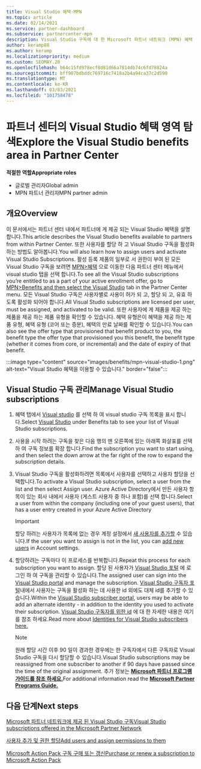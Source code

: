 ```yaml
---
title: Visual Studio 혜택-MPN
ms.topic: article
ms.date: 02/14/2021
ms.service: partner-dashboard
ms.subservice: partnercenter-mpn
description: Visual Studio 구독에 대 한 Microsoft 파트너 네트워크 (MPN) 혜택 알아보기
author: keramp88
ms.author: keramp
ms.localizationpriority: medium
ms.custom: SEOMAY.20
ms.openlocfilehash: b64c15fd978ecf8d81d66a7814db74c6fd78824a
ms.sourcegitcommit: bff907bdbddc769716c7418a2b4a94ca37c2d590
ms.translationtype: MT
ms.contentlocale: ko-KR
ms.lasthandoff: 03/03/2021
ms.locfileid: "101758478"
---
```

# <a name="explore-the-visual-studio-benefits-area-in-partner-center"></a><span data-ttu-id="62a86-103">파트너 센터의 Visual Studio 혜택 영역 탐색</span><span class="sxs-lookup"><span data-stu-id="62a86-103">Explore the Visual Studio benefits area in Partner Center</span></span>

<span data-ttu-id="62a86-104">**적절한 역할**</span><span class="sxs-lookup"><span data-stu-id="62a86-104">**Appropriate roles**</span></span>

- <span data-ttu-id="62a86-105">글로벌 관리자</span><span class="sxs-lookup"><span data-stu-id="62a86-105">Global admin</span></span>
- <span data-ttu-id="62a86-106">MPN 파트너 관리자</span><span class="sxs-lookup"><span data-stu-id="62a86-106">MPN partner admin</span></span>

## <a name="overview"></a><span data-ttu-id="62a86-107">개요</span><span class="sxs-lookup"><span data-stu-id="62a86-107">Overview</span></span>

<span data-ttu-id="62a86-108">이 문서에서는 파트너 센터 내에서 파트너에 게 제공 되는 Visual Studio 혜택을 설명 합니다.</span><span class="sxs-lookup"><span data-stu-id="62a86-108">This article describes the Visual Studio benefits available to partners from within Partner Center.</span></span> <span data-ttu-id="62a86-109">또한 사용자를 할당 하 고 Visual Studio 구독을 활성화 하는 방법도 알아봅니다.</span><span class="sxs-lookup"><span data-stu-id="62a86-109">You will also learn how to assign users and activate Visual Studio Subscriptions.</span></span> <span data-ttu-id="62a86-110">활성 등록 제품의 일부로 서 권한이 부여 된 모든 Visual Studio 구독을 보려면  [MPN>혜택](https://partner.microsoft.com/dashboard/mpn/membership/benefits/visualstudio) 으로 이동한 다음 파트너 센터 메뉴에서 visual studio 탭을 선택 합니다.</span><span class="sxs-lookup"><span data-stu-id="62a86-110">To see all the Visual Studio subscriptions you’re entitled to as a part of your active enrollment offer, go to  [MPN>Benefits and then select the Visual Studio](https://partner.microsoft.com/dashboard/mpn/membership/benefits/visualstudio) tab in the Partner Center menu.</span></span> <span data-ttu-id="62a86-111">모든 Visual Studio 구독은 사용자별로 사용이 허가 되 고, 할당 되 고, 유효 하도록 활성화 되어야 합니다.</span><span class="sxs-lookup"><span data-stu-id="62a86-111">All Visual Studio subscriptions are licensed per user, must be assigned, and activated to be valid.</span></span> <span data-ttu-id="62a86-112">또한 사용자에 게 제품을 제공 하는 제품을 제공 하는 제품 유형을 확인할 수 있습니다. 혜택 유형은이 혜택을 제공 하는 제품 유형, 혜택 유형 (코어 또는 증분), 혜택의 만료 날짜를 확인할 수 있습니다.</span><span class="sxs-lookup"><span data-stu-id="62a86-112">You can also see the offer type that provisioned that benefit product to you, the benefit type the offer type that provisioned you this benefit, the benefit type (whether it comes from core, or incremental) and the date of expiry of that benefit.</span></span>

:::image type="content" source="images/benefits/mpn-visual-studio-1.png" alt-text="Visual Studio 혜택을 이용할 수 있습니다." border="false":::

## <a name="manage-visual-studio-subscriptions"></a><span data-ttu-id="62a86-114">Visual Studio 구독 관리</span><span class="sxs-lookup"><span data-stu-id="62a86-114">Manage Visual Studio subscriptions</span></span>

1. <span data-ttu-id="62a86-115">혜택 탭에서 [Visual studio](https://partner.microsoft.com/dashboard/mpn/membership/benefits/visualstudio) 를 선택 하 여 visual studio 구독 목록을 표시 합니다.</span><span class="sxs-lookup"><span data-stu-id="62a86-115">Select [Visual Studio](https://partner.microsoft.com/dashboard/mpn/membership/benefits/visualstudio) under Benefits tab to see your list of Visual Studio subscriptions.</span></span>

2. <span data-ttu-id="62a86-116">사용을 시작 하려는 구독을 찾은 다음 행의 맨 오른쪽에 있는 아래쪽 화살표를 선택 하 여 구독 정보를 확장 합니다.</span><span class="sxs-lookup"><span data-stu-id="62a86-116">Find the subscription you want to start using, and then select the down arrow at the far right of the row to expand the subscription details.</span></span>

3. <span data-ttu-id="62a86-117">Visual Studio 구독을 활성화하려면 목록에서 사용자를 선택하고 사용자 할당을 선택합니다.</span><span class="sxs-lookup"><span data-stu-id="62a86-117">To activate a Visual Studio subscription, select a user from the list and then select Assign user.</span></span> <span data-ttu-id="62a86-118">Azure Active Directory에서 만든 사용자 항목이 있는 회사 내에서 사용자 (게스트 사용자 중 하나 포함)를 선택 합니다.</span><span class="sxs-lookup"><span data-stu-id="62a86-118">Select a user from within the company (including one of your guest users), that has a user entry created in your Azure Active Directory</span></span>

   > [!IMPORTANT]
   > <span data-ttu-id="62a86-119">할당 하려는 사용자가 목록에 없는 경우 계정 설정에서 [새 사용자를 추가할](create-user-accounts-and-set-permissions.md) 수 있습니다.</span><span class="sxs-lookup"><span data-stu-id="62a86-119">If the user you want to assign is not in the list, you can [add new users](create-user-accounts-and-set-permissions.md) in Account settings.</span></span>

4. <span data-ttu-id="62a86-120">할당하려는 구독마다 이 프로세스를 반복합니다.</span><span class="sxs-lookup"><span data-stu-id="62a86-120">Repeat this process for each subscription you want to assign.</span></span> <span data-ttu-id="62a86-121">할당 된 사용자가 [Visual Studio 포털](https://my.visualstudio.com/) 에 로그인 하 여 구독을 관리할 수 있습니다.</span><span class="sxs-lookup"><span data-stu-id="62a86-121">The assigned user can sign into the [Visual Studio portal](https://my.visualstudio.com/) and manage the subscription.</span></span> <span data-ttu-id="62a86-122">[Visual Studio 구독자 포털](https://my.visualstudio.com/?wt.mc_id=o%7Emsft%7Edocs)내에서 사용자는 구독을 활성화 하는 데 사용한 id 외에도 대체 id를 추가할 수 있습니다.</span><span class="sxs-lookup"><span data-stu-id="62a86-122">Within the [Visual Studio subscriber portal](https://my.visualstudio.com/?wt.mc_id=o%7Emsft%7Edocs), users may be able to add an alternate identity - in addition to the identity you used to activate their subscription.</span></span> <span data-ttu-id="62a86-123">[Visual Studio 구독자를 위한 id](/visualstudio/subscriptions/vs-alternate-identity) 에 대 한 자세한 내용은 여기를 참조 하세요.</span><span class="sxs-lookup"><span data-stu-id="62a86-123">Read more about [Identities for Visual Studio subscribers here.](/visualstudio/subscriptions/vs-alternate-identity)</span></span>

   > [!Note]
   > <span data-ttu-id="62a86-124">원래 할당 시간 이후 90 일이 경과한 경우에는 한 구독자에서 다른 구독자로 Visual Studio 구독을 다시 할당할 수 있습니다.</span><span class="sxs-lookup"><span data-stu-id="62a86-124">Visual Studio subscriptions may be reassigned from one subscriber to another if 90 days have passed since the time of the original assignment.</span></span> <span data-ttu-id="62a86-125">추가 정보는 **[Microsoft 파트너 프로그램 가이드를 참조 하세요.](https://aka.ms/partner-benefits-use-guide)**</span><span class="sxs-lookup"><span data-stu-id="62a86-125">For additional information read the **[Microsoft Partner Programs Guide.](https://aka.ms/partner-benefits-use-guide)**</span></span>

## <a name="next-steps"></a><span data-ttu-id="62a86-126">다음 단계</span><span class="sxs-lookup"><span data-stu-id="62a86-126">Next steps</span></span>

[<span data-ttu-id="62a86-127">Microsoft 파트너 네트워크에 제공 된 Visual Studio 구독</span><span class="sxs-lookup"><span data-stu-id="62a86-127">Visual Studio subscriptions offered in the Microsoft Partner Network</span></span>](/visualstudio/subscriptions/program-mpn)

[<span data-ttu-id="62a86-128">사용자 추가 및 권한 할당</span><span class="sxs-lookup"><span data-stu-id="62a86-128">Add users and assign permissions to them</span></span>](create-user-accounts-and-set-permissions.md)

[<span data-ttu-id="62a86-129">Microsoft Action Pack 구독 구매 또는 갱신</span><span class="sxs-lookup"><span data-stu-id="62a86-129">Purchase or renew a subscription to Microsoft Action Pack</span></span>](mpn-get-action-pack.md)
